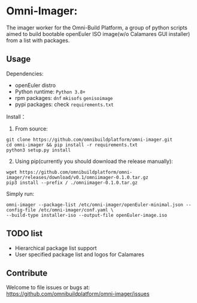 # Omni-Imager:
The imager worker for the Omni-Build Platform, a group of python scripts aimed to build bootable
openEuler ISO image(w/o Calamares GUI installer) from a list with packages.

## Usage
Dependencies: 
- openEuler distro
- Python runtime: `Python 3.8+`
- rpm packages: `dnf` `mkisofs` `genisoimage`
- pypi packages: check `requirements.txt`

Install：

1. From source:
```shell
git clone https://github.com/omnibuildplatform/omni-imager.git
cd omni-imager && pip install -r requirements.txt
python3 setup.py install
```

2. Using pip(currently you should download the release manually):
```shell
wget https://github.com/omnibuildplatform/omni-imager/releases/download/v0.1/omniimager-0.1.0.tar.gz
pip3 install --prefix / ./omniimager-0.1.0.tar.gz
```

Simply run:
```shell
omni-imager --package-list /etc/omni-imager/openEuler-minimal.json --config-file /etc/omni-imager/conf.yaml \
--build-type installer-iso --output-file openEuler-image.iso
```

## TODO list

- Hierarchical package list support
- User specified package list and logos for Calamares

## Contribute

Welcome to file issues or bugs at:
https://github.com/omnibuildplatform/omni-imager/issues

